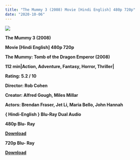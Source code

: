 ```yaml
---
title: "The Mummy 3 (2008) Movie [Hindi English] 480p 720p"
date: "2020-10-06"
---
```


[**![](https://1.bp.blogspot.com/-3r5ij8I0JG4/XuXDYMdRf8I/AAAAAAAADLQ/4KXBQX6Ni_06O80HWXA1LGvWmF1BQp4WQCLcBGAsYHQ/s1600/thsasmnbnih.jpg)**](https://1.bp.blogspot.com/-3r5ij8I0JG4/XuXDYMdRf8I/AAAAAAAADLQ/4KXBQX6Ni_06O80HWXA1LGvWmF1BQp4WQCLcBGAsYHQ/s1600/thsasmnbnih.jpg)

 **The Mummy 3 (2008)**

**Movie \[Hindi English\] 480p 720p**

**The Mummy: Tomb of the Dragon Emperor (2008)**

**112 min|Action, Adventure, Fantasy, Horror, Thriller|**

**Rating: 5.2 / 10**

**Director: Rob Cohen**

**Creator: Alfred Gough, Miles Millar**

**Actors: Brendan Fraser, Jet Li, Maria Bello, John Hannah**

 **{ Hindi-English } Blu-Ray Dual Audio**

**480p Blu- Ray**

[**Download**](http://instantdown.xyz/7vFJzH4Mqz)

**720p Blu- Ray**

[**Download**](https://myglinks.xyz/1067)
